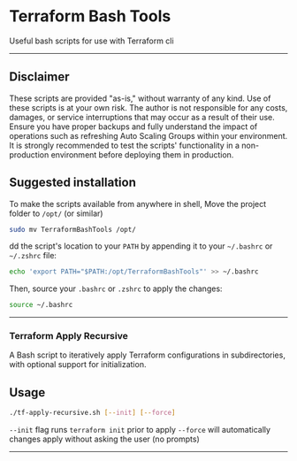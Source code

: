 # Terraform Bash Tools
Useful bash scripts for use with Terraform cli
***

## Disclaimer

These scripts are provided "as-is," without warranty of any kind. Use of these scripts is at your own risk. The author is not responsible for any costs, damages, or service interruptions that may occur as a result of their use. Ensure you have proper backups and fully understand the impact of operations such as refreshing Auto Scaling Groups within your environment. It is strongly recommended to test the scripts' functionality in a non-production environment before deploying them in production.

## Suggested installation
To make the scripts available from anywhere in shell, Move the project folder to `/opt/` (or similar)
```bash
sudo mv TerraformBashTools /opt/
```
dd the script's location to your `PATH` by appending it to your `~/.bashrc` or `~/.zshrc` file:
```bash
echo 'export PATH="$PATH:/opt/TerraformBashTools"' >> ~/.bashrc
```
Then, source your `.bashrc` or `.zshrc` to apply the changes:
```bash
source ~/.bashrc
```

***
### Terraform Apply Recursive

A Bash script to iteratively apply Terraform configurations in subdirectories, with optional support for initialization.

## Usage
```bash
./tf-apply-recursive.sh [--init] [--force]
```

`--init` flag runs `terraform init` prior to apply
`--force` will automatically changes apply without asking the user (no prompts)
***
